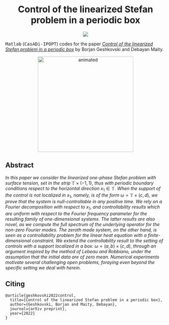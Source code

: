 <!-- Title -->
<h1 align="center">
  Control of the linearized Stefan problem in a periodic box
</h1>

<p align="center">
  <img src="https://zenodo.org/badge/DOI/10.1017/S0962492922000046.svg" link="https://doi.org/10.1017/S0962492922000046">
</p>

<tt>Matlab</tt> (<tt>CasADi-IPOPT</tt>) codes for the paper 
[*Control of the linearized Stefan problem in a periodic box*](https://doi.org/10.48550/arXiv.2203.03012) by Borjan Geshkovski and Debayan Maity. 

<p align="center">
  <img src="figures/stefan-video.gif" alt="animated" width="300"/>
</p>

## Abstract

*In this paper we consider the linearized one-phase Stefan problem with surface tension, set in the strip* $\mathbb{T}\times(-1,1)$, *thus with periodic boundary conditions respect to the horizontal direction* $x_1\in\mathbb{T}$. *When the support of the control is not localized in* $x_1$, *namely, is of the form* $\omega=\mathbb{T}\times(c,d)$, *we prove that the system is null-controllable in any positive time. We rely on a Fourier decomposition with respect to* $x_1$, *and controllability results which are uniform with respect to the Fourier frequency parameter for the resulting family of one-dimensional systems. The latter results are also novel, as we compute the full spectrum of the underlying operator for the non-zero Fourier modes. The zeroth mode system, on the other hand, is seen as a controllability problem for the linear heat equation with a finite-dimensional constraint. We extend the controllability result to the setting of controls with a support localized in a box:* $\omega=(a,b)\times(c,d)$, *through an argument inspired by the method of Lebeau and Robbiano, under the assumption that the initial data are of zero mean. Numerical experiments motivate several challenging open problems, foraying even beyond the specific setting we deal with herein.*

## Citing

```
@article{geshkovski2022control,
  title={Control of the linearized Stefan problem in a periodic box},
  author={Geshkovski, Borjan and Maity, Debayan},
  journal={arXiv preprint},
  year={2022}
}
```
